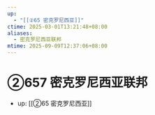 ```yaml
---
up:
  - "[[②65 密克罗尼西亚]]"
ctime: 2025-03-01T13:21:48+08:00
aliases:
  - 密克罗尼西亚联邦
mtime: 2025-09-09T12:37:06+08:00
---
```


# ②657 密克罗尼西亚联邦

- up: [[②65 密克罗尼西亚]]
